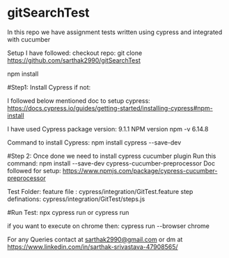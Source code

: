 # gitSearchTest

In this repo we have assignment tests written using cypress and integrated with cucumber

Setup I have followed: checkout repo: git clone https://github.com/sarthak2990/gitSearchTest

npm install

#Step1: Install Cypress if not:

I followed below mentioned doc to setup cypress: https://docs.cypress.io/guides/getting-started/installing-cypress#npm-install

I have used Cypress package version: 9.1.1
NPM version  npm -v 6.14.8

Command to install Cypress: npm install cypress --save-dev

#Step 2: Once done we need to install cypress cucumber plugin Run this command: npm install --save-dev cypress-cucumber-preprocessor Doc followed for setup: https://www.npmjs.com/package/cypress-cucumber-preprocessor

Test Folder: feature file : cypress/integration/GitTest.feature step definations: cypress/integration/GitTest/steps.js

#Run Test: npx cypress run or cypress run

if you want to execute on chrome then: cypress run --browser chrome

For any Queries contact at sarthak2990@gmail.com or dm at https://www.linkedin.com/in/sarthak-srivastava-47908565/
